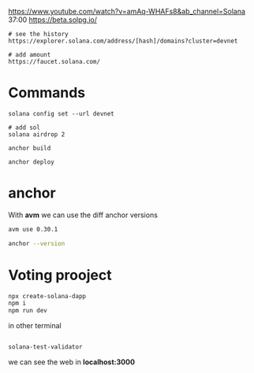 https://www.youtube.com/watch?v=amAq-WHAFs8&ab_channel=Solana
37:00
https://beta.solpg.io/

```
# see the history
https://explorer.solana.com/address/[hash]/domains?cluster=devnet

# add amount
https://faucet.solana.com/
```


# Commands

```
solana config set --url devnet

# add sol
solana airdrop 2

anchor build

anchor deploy

```

# anchor

With **avm** we can use the diff anchor versions
```sh
avm use 0.30.1

anchor --version
```

# Voting prooject

```sh
npx create-solana-dapp
npm i
npm run dev
```

in other terminal
```sh

solana-test-validator

```
we can see the web in **localhost:3000**